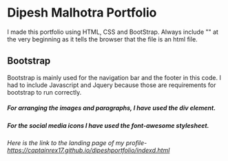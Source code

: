 # Dipesh Malhotra Portfolio
I made this portfolio using HTML, CSS and BootStrap. 
Always include "<!doctype html>" at the very beginning as it tells the
browser that the file is an html file.


## Bootstrap 


Bootstrap is mainly used for the navigation bar and the footer in this code.
I had to include Javascript and Jquery because those are requirements for 
bootstrap to run correctly.

##### For arranging the images and paragraphs, I have used the div element.

##### For the social media icons I have used the font-awesome stylesheet.


###### Here is the link to the landing page of my profile- https://captainrex17.github.io/dipeshportfolio/indexd.html
